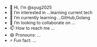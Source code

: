 - 👋 Hi, I’m @syug2025
- 👀 I’m interested in ...learning current tech  
- 🌱 I’m currently learning ...GitHub,Golang
- 💞️ I’m looking to collaborate on ...
- 📫 How to reach me ...
- 😄 Pronouns: ...
- ⚡ Fun fact: ...

<!---
syug2025/syug2025 is a ✨ special ✨ repository because its `README.md` (this file) appears on your GitHub profile.
You can click the Preview link to take a look at your changes.
--->
